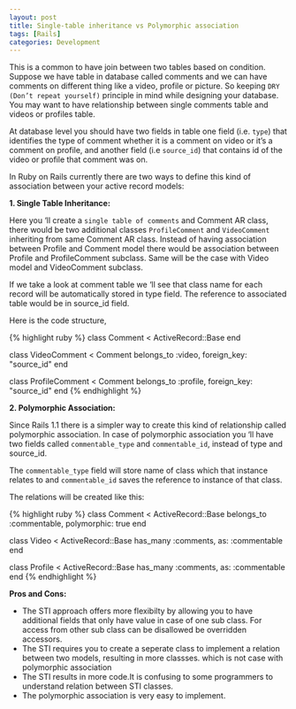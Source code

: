 ```yaml
---
layout: post
title: Single-table inheritance vs Polymorphic association
tags: [Rails]
categories: Development
---
```


This is a common to have join between two tables based on condition. Suppose we have table in database
called comments and we can have comments on different thing like a video, profile or picture. So keeping `DRY (Don’t repeat yourself)` principle in mind while designing your database. You may want to have relationship between single comments table and videos or profiles table.

At database level you should have two fields in table one field (i.e. `type`) that identifies the type of comment whether it is a comment on video or it’s a comment on profile, and another field (i.e `source_id`) that contains id of the video or profile that comment was on.

In Ruby on Rails currently there are two ways to define this kind of association between your active record models:

**1. Single Table Inheritance:**

Here you ‘ll create a `single table of comments` and Comment AR class, there would be two additional
classes `ProfileComment` and `VideoComment` inheriting from same Comment AR class. Instead of having association between Profile and Comment model there would be association between Profile and ProfileComment subclass. Same will be the case with Video model and VideoComment subclass.

If we take a look at comment table we ‘ll see that class name for each record will be automatically stored in type field. The reference to associated table would be in source_id field.

Here is the code structure,

{% highlight ruby %}
class Comment < ActiveRecord::Base
end

class VideoComment < Comment
  belongs_to :video, foreign_key: "source_id"
end

class ProfileComment < Comment
  belongs_to :profile, foreign_key: "source_id"
end
{% endhighlight %}

**2. Polymorphic Association:**

Since Rails 1.1 there is a simpler way to create this kind of relationship called polymorphic
association. In case of polymorphic association you ‘ll have two fields called `commentable_type` and `commentable_id`, instead of type and source_id. 

The `commentable_type` field will store name of class which that instance relates to and `commentable_id` saves the reference to instance of that class. 

The relations will be created like this:

{% highlight ruby %}
class Comment < ActiveRecord::Base
  belongs_to :commentable, polymorphic: true
end

class Video < ActiveRecord::Base
  has_many :comments, as: :commentable
end

class Profile < ActiveRecord::Base
  has_many :comments, as: :commentable
end
{% endhighlight %}

**Pros and Cons:**

- The STI approach offers more flexibilty by allowing you to have additional fields that only have value in case of one sub class. For access from other sub class can be disallowed be overridden accessors.
- The STI requires you to create a seperate class to implement a relation between two models, resulting in more classses. which is not case with polymorphic association
- The STI results in more code.It is confusing to some programmers to understand relation between STI classes.
- The polymorphic association is very easy to implement.

